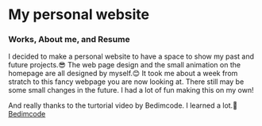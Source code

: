 # My personal website
### Works, About me, and Resume
I decided to make a personal website to have a space to show my past and future projects.😎
The web page design and the small animation on the homepage are all designed by myself.😊
It took me about a week from stratch to this fancy webpage you are now looking at. There still may be some small changes in the future. 
I had a lot of fun making this on my own!

And really thanks to the turtorial video by Bedimcode. I learned a lot.🙌
[Bedimcode](https://www.youtube.com/c/Bedimcode)
